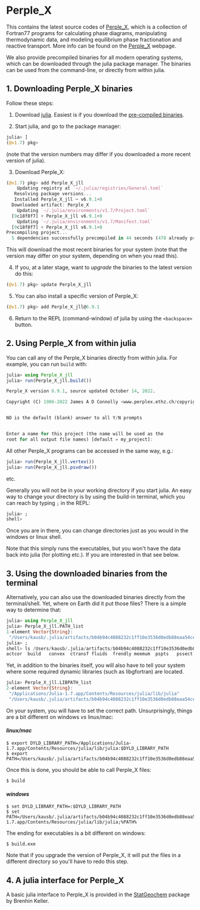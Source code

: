 # Perple_X

This contains the latest source codes of [Perple_X](https://www.perplex.ethz.ch), which is a collection of Fortran77 programs for calculating phase diagrams, manipulating thermodynamic data, and modeling equilibrium phase fractionation and reactive transport. 
More info can be found on the [Perple_X](https://www.perplex.ethz.ch) webpage.

We also provide precompiled binaries for all modern operating systems, which can be downloaded through the julia package manager.
The binaries can be used from the command-line, or directly from within julia.  

## 1. Downloading Perple_X binaries
Follow these steps:
1) Download [julia](https://julialang.org). Easiest is if you download the [pre-compiled binaries](https://julialang.org/downloads/).

2) Start julia, and go to the package manager:
```julia
julia> ]
(@v1.7) pkg> 
```
(note that the version numbers may differ if you downloaded a more recent version of julia).

3) Download Perple_X:
```julia
(@v1.7) pkg> add Perple_X_jll
    Updating registry at `~/.julia/registries/General.toml`
   Resolving package versions...
   Installed Perple_X_jll ─ v6.9.1+0
  Downloaded artifact: Perple_X
    Updating `~/.julia/environments/v1.7/Project.toml`
  [9c18f8f7] + Perple_X_jll v6.9.1+0
    Updating `~/.julia/environments/v1.7/Manifest.toml`
  [9c18f8f7] + Perple_X_jll v6.9.1+0
Precompiling project...
  5 dependencies successfully precompiled in 44 seconds (478 already precompiled)
```
This will download the most recent binaries for your system (note that the version may differ on your system, depending on when you read this).

4) If you, at a later stage, want to *upgrade* the binaries to the latest version do this:
```julia
(@v1.7) pkg> update Perple_X_jll
```

5) You can also install a specific version of Perple_X:
```julia
(@v1.7) pkg> add Perple_X_jll@6.9.1
```
6) Return to the REPL (command-window) of julia by using the `<backspace>` button.

## 2. Using Perple_X from within julia
You can call any of the Perple_X binaries directly from within julia. 
For example, you can run `build` with: 
```julia
julia> using Perple_X_jll
julia> run(Perple_X_jll.build())

Perple_X version 6.9.1, source updated October 14, 2022.

Copyright (C) 1986-2022 James A D Connolly <www.perplex.ethz.ch/copyright.html>.


NO is the default (blank) answer to all Y/N prompts


Enter a name for this project (the name will be used as the
root for all output file names) [default = my_project]:
```

All other Perple_X programs can be accessed in the same way, e.g.:
```julia
julia> run(Perple_X_jll.vertex())
julia> run(Perple_X_jll.psvdraw())
```
etc.

Generally you will not be in your working directory if you start julia. An easy way to change your directory is by using the build-in terminal, which you can reach by typing `;` in the REPL:
```julia
julia> ;
shell> 
```
Once you are in there, you can change directories just as you would in the windows or linux shell.

Note that this simply runs the executables, but you won't have the data back into julia (for plotting etc.). If you are interested in that see below.

## 3. Using the downloaded binaries from the terminal
Alternatively, you can also use the downloaded binaries directly from the terminal/shell. 
Yet, where on Earth did it put those files? 
There is a simple way to determine that:
```julia
julia> using Perple_X_jll
julia> Perple_X_jll.PATH_list
1-element Vector{String}:
 "/Users/kausb/.julia/artifacts/b04b94c4088232c1ff10e3536d0edb88eaa54ce4/bin"
julia> ;
shell> ls /Users/kausb/.julia/artifacts/b04b94c4088232c1ff10e3536d0edb88eaa54ce4/bin
actcor  build   convex  ctransf fluids  frendly meemum  pspts   pssect  pstable psvdraw pt2curv vertex  werami
```

Yet, in addition to the binaries itself, you will also have to tell your system where some required dynamic libraries (such as libgfortran) are located.
```julia
julia> Perple_X_jll.LIBPATH_list
2-element Vector{String}:
 "/Applications/Julia-1.7.app/Contents/Resources/julia/lib/julia"
 "/Users/kausb/.julia/artifacts/b04b94c4088232c1ff10e3536d0edb88eaa54ce4/lib"
```
On your system, you will have to set the correct path.
Unsurprisingly, things are a bit different on windows *vs* linux/mac:

#### *linux/mac*
```
$ export DYLD_LIBRARY_PATH=/Applications/Julia-1.7.app/Contents/Resources/julia/lib/julia:$DYLD_LIBRARY_PATH
$ export PATH=/Users/kausb/.julia/artifacts/b04b94c4088232c1ff10e3536d0edb88eaa54ce4/bin:$PATH
```
Once this is done, you should be able to call Perple_X files:
```
$ build
```

#### *windows*
```
$ set DYLD_LIBRARY_PATH=:$DYLD_LIBRARY_PATH
$ set PATH=/Users/kausb/.julia/artifacts/b04b94c4088232c1ff10e3536d0edb88eaa54ce4/bin;/Applications/Julia-1.7.app/Contents/Resources/julia/lib/julia;%PATH%
```
The ending for executables is a bit different on windows:
```
$ build.exe
```


Note that if you upgrade the version of Perple_X, it will put the files in a different directory so you'll have to redo this step.


## 4. A julia interface for Perple_X
A basic julia interface to Perple_X is provided in the [StatGeochem](https://github.com/brenhinkeller/StatGeochem.jl) package by Brenhin Keller.



